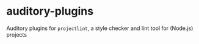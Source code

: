 # auditory-plugins
Auditory plugins for `projectlint`, a style checker and lint tool for (Node.js) projects
